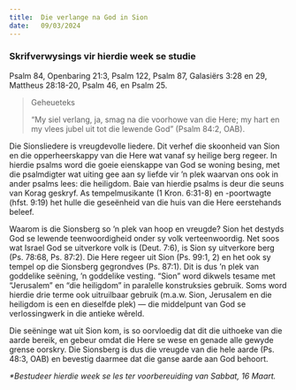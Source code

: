 ```yaml
---
title:  Die verlange na God in Sion
date:   09/03/2024
---
```


### Skrifverwysings vir hierdie week se studie
Psalm 84, Openbaring 21:3, Psalm 122, Psalm 87, Galasiërs 3:28 en 29, Mattheus 28:18-20, Psalm 46, en Psalm 25.

> <p>Geheueteks</p>
> “My siel verlang, ja, smag na die voorhowe van die Here; my hart en my vlees jubel uit tot die lewende God” (Psalm 84:2, OAB).

Die Sionsliedere is vreugdevolle liedere. Dit verhef die skoonheid van Sion en die opperheerskappy van die Here wat vanaf sy heilige berg regeer. In hierdie psalms word die goeie eienskappe van God se woning besing, met die psalmdigter wat uiting gee aan sy liefde vir ’n plek waarvan ons ook in ander psalms lees: die heiligdom. Baie van hierdie psalms is deur die seuns van Korag geskryf. As tempelmusikante (1 Kron. 6:31-8) en -poortwagte (hfst. 9:19) het hulle die geseënheid van die huis van die Here eerstehands beleef.

Waarom is die Sionsberg so ’n plek van hoop en vreugde? Sion het destyds God se lewende teenwoordigheid onder sy volk verteenwoordig. Net soos wat Israel God se uitverkore volk is (Deut. 7:6), is Sion sy uitverkore berg (Ps. 78:68, Ps. 87:2). Die Here regeer uit Sion (Ps. 99:1, 2) en het ook sy tempel op die Sionsberg gegrondves (Ps. 87:1). Dit is dus ’n plek van goddelike seëning, ’n goddelike vesting. “Sion” word dikwels tesame met “Jerusalem” en “die heiligdom” in paralelle konstruksies gebruik. Soms word hierdie drie terme ook uitruilbaar gebruik (m.a.w. Sion, Jerusalem en die heiligdom is een en dieselfde plek) — die middelpunt van God se verlossingwerk in die antieke wêreld.

Die seëninge wat uit Sion kom, is so oorvloedig dat dit die uithoeke van die aarde bereik, en gebeur omdat die Here se wese en genade alle gewyde grense oorskry. Die Sionsberg is dus die vreugde van die hele aarde (Ps. 48:3, OAB) en bevestig daarmee dat die ganse aarde aan God behoort.

_*Bestudeer hierdie week se les ter voorbereuiding van Sabbat, 16 Maart._
